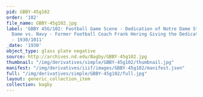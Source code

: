 ```yaml
---
pid: GBBY-45g102
order: '102'
file_name: GBBY-45g102.jpg
label: 'GBBY 45G/102: Football Game Scene - Dedication of Notre Dame Stadium, Notre
  Dame vs. Navy - Former Football Coach Frank Hering Giving the Dedication Address
  - 1930/1011'
_date: '1930'
object_type: glass plate negative
source: http://archives.nd.edu/Bagby/GBBY-45g102.jpg
thumbnail: "/img/derivatives/simple/GBBY-45g102/thumbnail.jpg"
manifest: "/img/derivatives/iiif/images/GBBY-45g102/manifest.json"
full: "/img/derivatives/simple/GBBY-45g102/full.jpg"
layout: generic_collection_item
collection: bagby
---
```

